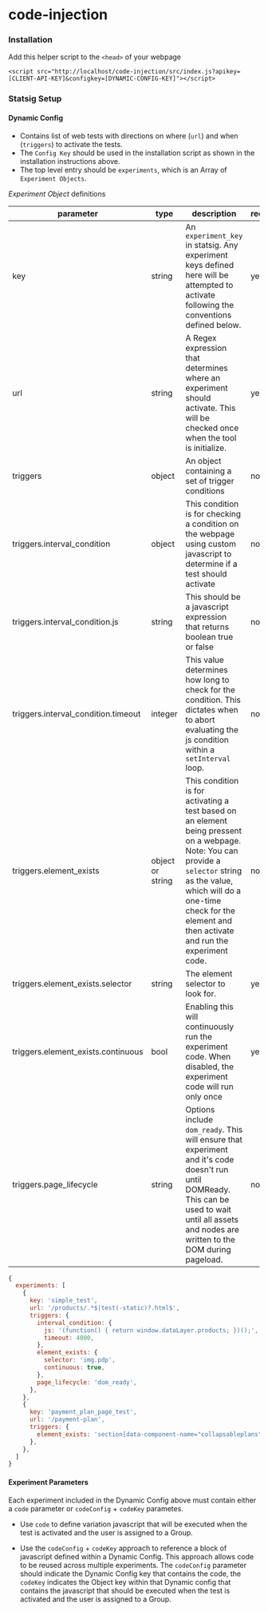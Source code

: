 # code-injection

### Installation
Add this helper script to the `<head>` of your webpage
```
<script src="http://localhost/code-injection/src/index.js?apikey=[CLIENT-API-KEY]&configkey=[DYNAMIC-CONFIG-KEY]"></script>
```

### Statsig Setup

#### Dynamic Config
* Contains list of web tests with directions on where (`url`) and when (`triggers`) to activate the tests. 
* The `Config Key` should be used in the installation script as shown in the installation instructions above. 
* The top level entry should be `experiments`, which is an Array of `Experiment Objects`. 

*Experiment Object* definitions

| parameter | type | description         | required |
|-----------|--------|----------------------|----------|
| key       | string | An `experiment_key` in statsig. Any experiment keys defined here will be attempted to activate following the conventions defined below. | yes      |
| url       | string | A Regex expression that determines where an experiment should activate. This will be checked once when the tool is initialize. | yes      |
| triggers  | object | An object containing a set of trigger conditions | no   |
| triggers.interval_condition  | object | This condition is for checking a condition on the webpage using custom javascript to determine if a test should activate | no   |
| triggers.interval_condition.js  | string | This should be a javascript expression that returns boolean true or false | no   |
| triggers.interval_condition.timeout  | integer | This value determines how long to check for the condition. This dictates when to abort evaluating the js condition within a `setInterval` loop. | no   |
| triggers.element_exists  | object or string | This condition is for activating a test based on an element being pressent on a webpage. Note: You can provide a `selector` string as the value, which will do a one-time check for the element and then activate and run the experiment code. | no   |
| triggers.element_exists.selector  | string | The element selector to look for. | yes   |
| triggers.element_exists.continuous  | bool | Enabling this will continuously run the experiment code. When disabled, the experiment code will run only once | yes   |
| triggers.page_lifecycle  | string | Options include `dom_ready`. This will ensure that experiment and it's code doesn't run until DOMReady. This can be used to wait until all assets and nodes are written to the DOM during pageload. | no   |

```js
{
  experiments: [
    {
      key: 'simple_test',
      url: '/products/.*$|test(-static)?.html$',
      triggers: {
        interval_condition: {
          js: '(function() { return window.dataLayer.products; })();',
          timeout: 4000,
        },
        element_exists: {
          selector: 'img.pdp',
          continuous: true,
        },
        page_lifecycle: 'dom_ready',
      },
    },
    {
      key: 'payment_plan_page_test',
      url: '/payment-plan',
      triggers: {
        element_exists: 'section[data-component-name="collapsableplans"]',
      },
    },
  ]
}
```

#### Experiment Parameters
Each experiment included in the Dynamic Config above must contain either a `code` parameter or `codeConfig` + `codeKey` parametes. 

- Use `code` to define variation javascript that will be executed when the test is activated and the user is assigned to a Group.

- Use the `codeConfig` + `codeKey` approach to reference a block of javascript defined within a Dynamic Config. This approach allows code to be reused across multiple experiments. The `codeConfig` parameter should indicate the Dynamic Config key that contains the code, the `codeKey` indicates the Object key within that Dynamic config that contains the javascript that should be executed when the test is activated and the user is assigned to a Group.